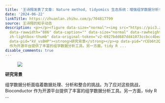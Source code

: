 ```yaml
---
title: '王诗翔发表了文章: Nature method, tidyomics 生态系统：增强组学数据分析!'
date: '2024-06-22'
linkTitle: https://zhuanlan.zhihu.com/p/704817799
source: 王诗翔的知乎动态
description: <p></p><figure data-size="normal"><img src="https://pic3.zhimg.com/v2-6927bdd687dd41073ccbcc4beaca3436.jpg"
  data-rawwidth="886" data-caption="" data-size="normal" data-rawheight="439" class="origin_image
  zh-lightbox-thumb" data-original-token="v2-6927bdd687dd41073ccbcc4beaca3436" referrerpolicy="no-referrer"></figure><p></p><p
  data-pid="kV_vsBHP"><strong>研究背景</strong></p><p data-pid="rCEb6t2Q">组学数据分析面临着数据处理、分析和整合的挑战。为了应对这些挑战，Bioconductor
  作为开源平台提供了丰富的组学数据分析工具。另一方面，tidy R ...
disable_comments: true
---
```

<p></p><figure data-size="normal"><img src="https://pic3.zhimg.com/v2-6927bdd687dd41073ccbcc4beaca3436.jpg" data-rawwidth="886" data-caption="" data-size="normal" data-rawheight="439" class="origin_image zh-lightbox-thumb" data-original-token="v2-6927bdd687dd41073ccbcc4beaca3436" referrerpolicy="no-referrer"></figure><p></p><p data-pid="kV_vsBHP"><strong>研究背景</strong></p><p data-pid="rCEb6t2Q">组学数据分析面临着数据处理、分析和整合的挑战。为了应对这些挑战，Bioconductor 作为开源平台提供了丰富的组学数据分析工具。另一方面，tidy R ...